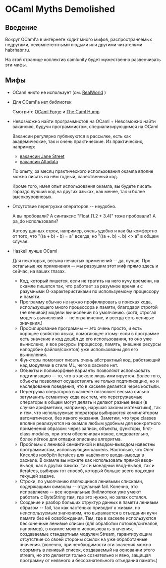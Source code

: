 OCaml Myths Demolished
======================


Введение
--------

Вокруг OCaml'а в интернете ходит много мифов, распространяемых недругами,
некомпетентными людьми или другими читателями habrhabr.ru.

На этой странице коллектив camlunity будет мужественно развенчивать эти мифы.

Мифы
----

  * OCaml никто не использует (см. [RealWorld](https://github.com/camlunity/kamlo_wiki/blob/master/RealWorld.md) )

  * Для OCaml'а нет библиотек

    Смотрите [OCaml Forge](http://forge.ocamlcore.org/) и [The Caml Hump](http://caml.inria.fr//cgi-bin/hump.en.cgi)

  * Невозможно найти программистов на OCaml + Невозможно найти вакансию, будучи программистом, специализирующимся на OCaml

    Вакансии регулярно публикуются в рассылке, есть как академические, так и очень практические.  Из практических, например:
    * [вакансии Jane Street](http://www.janestcapital.com/apply/)
    * [вакансии Altadata](http://altadata.ee/index.php?page=junior-quantitative-developers&hl=ENG)

    По опыту, за месяц практического использования окамла вполне можно писать на нём годный, качественный код.

    Кроме того, имея опыт использования окамла, вы будете писать гораздо лучший код на других языках, как менее, так и более высокоуровневых.

  * Отсутствие перегрузки операторов -- неудобно.

    А вы пробовали?  А синтаксис "Float.(1.2 + 3.4)" тоже пробовали?  А pa_do использовали?

    Автору данных строк, например, очень удобно и как бы комфортно от того, что "((a + b) - b) = a" всегда, но "((a +. b) -. b) <> a" в общем случае.

  * Haskell лучше OCaml

    Для некоторых, весьма нечастых применений -- да, лучше.  Про остальные же применения -- мы разрушим этот миф прямо здесь и сейчас, на ваших глазах.
    * Код, который пишется, если не тратить на него кучу времени, на окамле пишется так, что работает за разумное время и с разумными O-характеристиками по используемому процессору и памяти.
    * Программу обычно не нужно профилировать в поисках кода, использующего много процессора и памяти, благодаря строгой (не ленивой) модели вычислений по умолчанию.  (хотя, строгая модель вычислений -- не ограничение, и всегда есть ленивые значения.)
    * Профилирование программы -- это очень просто, и есть хорошее свойство языка, помогающее этому: если в программе есть значение и код дошёл до его использования, то оно уже вычислено, и все ресурсы (процессор, память, внешние ресурсы наподобие файлов/сокетов) уже использованы для его вычисления.
    * Функторы помогают писать очень абстрактный код, работающий над модулями в стиле ML, чего в хаскеле нет.
    * Объекты и полиморфные варианты позволяют использовать подтипизацию -- то, что в хаскеле лишь имитируется.  Более того, объекты позволяют осуществлять не только подтипизацию, но и наследование поведения, что в хаскеле делается через костыли.
    * Перегрузка операторов в хаскеле позволяет весьма сильно затуманить семантику кода как тем, что перегружаемые операторы в общем могут делать и делают разные вещи (в случае арифметики, например, нарушая законы математики), так и тем, что используемые операторы выбираются компилятором автоматически, без явного указания.  Заметим, что type classes вполне реализуются на окамле любым удобным для конкретного применения образом: через записи, объекты, функторы, first-class modules, при этом обеспечивая явное, следовательно, более лёгкое для отладки описание алгоритма.
    * Проблемы с ленивой семантикой и вводом-выводом известны программистам, использующим хаскель.  Настолько, что Олег Киселёв изобрёл iteratees для надёжного ввода-вывода в хаскеле.  В окамле вы можете как использовать прямой ввод-вывод, как в других языках, так и монадный ввод-вывод, так и iteratees, выбирая тот способ, который больше всего подходит текущей задаче.
    * Строки, по умолчанию являющиеся ленивыми списками, содержащими символы -- отдельный fail.  Конечно, это исправляемо -- все нормальные библиотеки уже умеют работать с ByteString там, где это нужно, но запах остался.
    * Создание и разбор больших структур данных в памяти ленивым образом -- fail, так как частенько приводит к живым, но неиспользуемым значениям, что выражается в отъедании кучи памяти без её освобождения.  Там, где в хаскеле используются бесконечные ленивые списки (для обработки потоков/сигналов, например), в окамле можно использовать значения, создаваемые стандартным модулем Stream, гарантирующим отсутствие со своей стороны ссылок на уже обработанные значения.  (конечно, при необходимости эти значения можно оформить в ленивый список, создаваемый на основании этого stream, но это делается только сознательно и явно, защищая программу от неявного и бессознательного отъедания памяти.)


